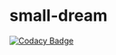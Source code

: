 # small-dream

[![Codacy Badge](https://app.codacy.com/project/badge/Grade/2c6836e296284894840b2c24de521f3a)](https://www.codacy.com?utm_source=github.com&amp;utm_medium=referral&amp;utm_content=fincamd/small-dream&amp;utm_campaign=Badge_Grade)
